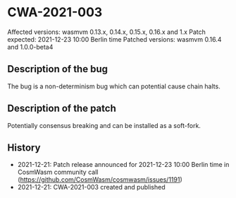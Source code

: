 # CWA-2021-003

Affected versions: wasmvm 0.13.x, 0.14.x, 0.15.x, 0.16.x and 1.x
Patch expected: 2021-12-23 10:00 Berlin time
Patched versions: wasmvm 0.16.4 and 1.0.0-beta4

## Description of the bug

The bug is a non-determinism bug which can potential cause chain halts.

## Description of the patch

Potentially consensus breaking and can be installed as a soft-fork.

## History

- 2021-12-21: Patch release announced for 2021-12-23 10:00 Berlin time in CosmWasm community call (https://github.com/CosmWasm/cosmwasm/issues/1191)
- 2021-12-21: CWA-2021-003 created and published
